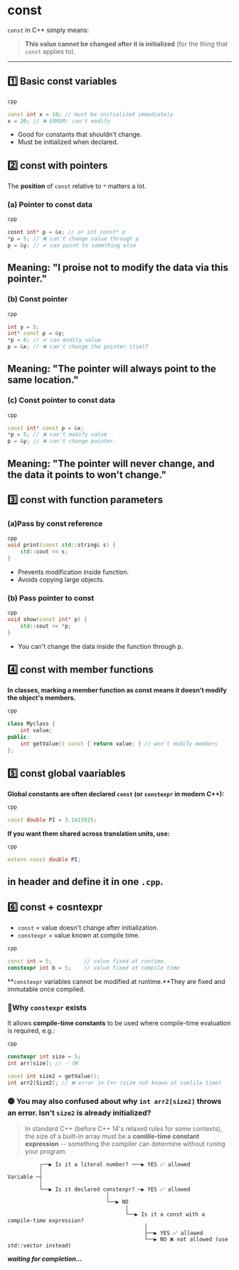 # __const__

`const` in C++ simply means:  
> **This value cannot be changed after it is initialized** (for the thing that `const` applies to).  
---

## 1️⃣ **Basic const variables**
```cpp
cpp

const int x = 10; // must be initialized immediately
x = 20; // ❌ ERROR: can't modify
```
- Good for constants that shouldn't change.
- Must be initialized when declared.

## 2️⃣ **const with pointers**
The **position** of `const` relative to `*` matters a lot.

### (a) Pointer to const data
```cpp
cpp

cosnt int* p = &x; // or int const* p
*p = 5; // ❌ can't change value through p
p = &y; // ✔ can point to something else
```
Meaning: "I proise not to modify the data via this pointer."
---

### (b) Const pointer
```cpp
cpp

int y = 5;
int* const p = &y;
*p = 6; // ✔ can modity value
p = &x; // ❌ can't change the pointer itself
```
Meaning: "The pointer will always point to the same location."
---

### (c) Const pointer to const data
```cpp
cpp

const int* const p = &x;
*p = 5; // ❌ can't modify value
p = &y; // ❌ can't change pointer
```
Meaning: "The pointer will never change, and the data it points to won't change."
---

## 3️⃣ **const with function parameters**
### (a)Pass by const reference
```cpp
cpp
void print(const std::string& s) {
    std::cout << s;
}
```
- Prevents modification inside function.
- Avoids copying large objects.

### (b) **Pass pointer to const**
```cpp
cpp
void show(const int* p) {
    std::cout << *p;
}
```
- You can't change the data inside the function through p.

## 4️⃣ **const with member functions**
**In classes, marking a member function as const means it doesn't modify the object's members.**
```cpp
cpp

class Myclass {
    int value;
public:
    int getValue() const { return value; } // won't modify members
};
```
## 5️⃣ **const global vaariables**
**Global constants are often declared `const` (or `constexpr` in modern C++):**
```cpp
cpp

const double PI = 3.1415925;
```
**If you want them shared across translation units, use:**
```cpp
cpp

extern const double PI;
```
in header and define it in one `.cpp`.
---

## 6️⃣ **const + cosntexpr**
- `const` = value doesn't change after initialization.
- `constexpr` = value known at compile time.
```cpp
cpp

const int = 5;          // value fixed at runtime.
constexpr int b = 5;    // value fixed at compile time
```
**`constexpr` variables cannot be modified at runtime.**They are fixed and immutable once compiled.

### 🔷**Why `constexpr` exists**
It allows **compile-time constants** to be used where compile-time evaluation is required, e.g.:
```cpp
cpp

constexpr int size = 5;
int arr[size]; // ✅ OK

const int size2 = getValue();
int arr2[Size2]; // ❌ error in C++ (size not known at comlile time)
```
### 🟡 You may also confused about why `int arr2[size2]` throws an error. Isn't `size2` is already initialized?

> In standard C++ (before C++ 14's relaxed rules for some contexts), the size of a built-in array must be a **comlile-time constant expression** -- something the compiler can determine without runing your program.
```
          ┌──▶ Is it a literal number? ───▶ YES ✅ allowed
          │
Variable ─┤
          │
          └──▶ Is it declared constexpr? ─▶ YES ✅ allowed
                               │
                               └──▶ NO
                                     │
                                     └──▶ Is it a const with a compile-time expression? 
                                           │
                                           ├──▶ YES ✅ allowed
                                           └──▶ NO ❌ not allowed (use std::vector instead)
```


___waiting for completion...___



